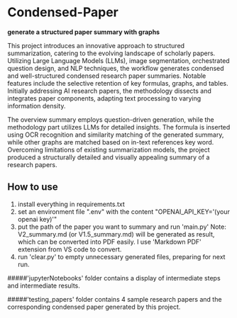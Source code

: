 # Condensed-Paper

__generate a structured paper summary with graphs__

This project introduces an innovative approach to structured summarization, catering to the evolving landscape of scholarly papers. Utilizing Large Language Models (LLMs), image segmentation, orchestrated question design, and NLP techniques, the workflow generates condensed and well-structured condensed research paper summaries. Notable features include the selective retention of key formulas, graphs, and tables. Initially addressing AI research papers, the methodology dissects and integrates paper components, adapting text processing to varying information density. 

The overview summary employs question-driven generation, while the methodology part utilizes LLMs for detailed insights. The formula is inserted using OCR recognition and similarity matching of the generated summary, while other graphs are matched based on in-text references key word. Overcoming limitations of existing summarization models, the project produced a structurally detailed and visually appealing summary of a research papers.

## How to use
1. install everything in requirements.txt
2. set an environment file ".env" with the content "OPENAI_API_KEY='(your openai key)'"
3. put the path of the paper you want to summary and run 'main.py'
Note: V2_summary.md (or V1.5_summary.md) will be generated as result, which can be converted into PDF easily. I use 'Markdown PDF' extension from VS code to convert.
4. run 'clear.py' to empty unnecessary generated files, preparing for next run.

#####'jupyterNotebooks' folder contains a display of intermediate steps and intermediate results.

#####'testing_papers' folder contains 4 sample research papers and the corresponding condensed paper generated by this project.


